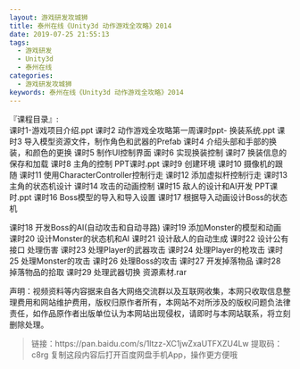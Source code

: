 ```yaml
---
layout: 游戏研发攻城狮
title: 泰州在线《Unity3d 动作游戏全攻略》2014   
date: 2019-07-25 21:55:13
tags:
  - 游戏研发
  - Unity3d
  - 泰州在线
categories:
  - 游戏研发攻城狮
keywords: 泰州在线《Unity3d 动作游戏全攻略》2014    
---
```

『课程目录』:  
课时1-游戏项目介绍.ppt
课时2   动作游戏全攻略第一周课时ppt- 换装系统.ppt
课时3   导入模型资源文件，制作角色和武器的Prefab
课时4   介绍头部和手部的换装，和颜色的更换
课时5   制作UI控制界面
课时6   实现换装控制
课时7   换装信息的保存和加载
课时8   主角的控制 PPT课时.ppt
课时9   创建环境
课时10   摄像机的跟随
课时11   使用CharacterController控制行走
课时12   添加虚拟杆控制行走
课时13   主角的状态机设计
课时14   攻击的动画控制
课时15   敌人的设计和AI开发 PPT课时.ppt
课时16   Boss模型的导入和导入设置
课时17   根据导入动画设计Boss的状态机
<!-- more --> 
课时18   开发Boss的AI(自动攻击和自动寻路)
课时19   添加Monster的模型和动画
课时20   设计Monster的状态机和AI
课时21   设计敌人的自动生成
课时22   设计公有接口 处理伤害
课时23   处理Player的武器攻击
课时24   处理Player的枪攻击
课时25   处理Monster的攻击
课时26   处理Boss的攻击
课时27   开发掉落物品
课时28   掉落物品的拾取
课时29   处理武器切换
资源素材.rar
<div class="post-copyright">
    <div class="post-copyright__author">
      <span class="post-copyright-meta">声明：视频资料等内容据来自各大网络交流群以及互联网收集，本网只收取信息整理费用和网站维护费用，版权归原作者所有，本网站不对所涉及的版权问题负法律责任，如作品原作者出版单位认为本网站出现侵权，请即时与本网站联系，将立刻删除处理。 </span>
    </div>
</div>

<blockquote class="blockquote-center">
链接：https://pan.baidu.com/s/1ltzz-XC1jwZxaUTFXZU4Lw 
提取码：c8rg 
复制这段内容后打开百度网盘手机App，操作更方便哦
</blockquote>

